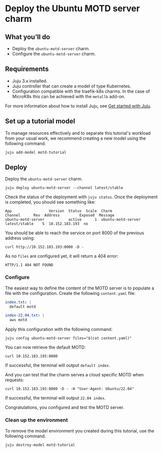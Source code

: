# Deploy the Ubuntu MOTD server charm

## What you’ll do

- Deploy the `ubuntu-motd-server` charm.
- Configure the `ubuntu-motd-server` charm.

## Requirements

- Juju 3.x installed.
- Juju controller that can create a model of type Kubernetes.
- Configuration compatible with the traefik-k8s charms. In the case of MicroK8s this can be achieved with the `metallb` add-on.

For more information about how to install Juju, see [Get started with Juju](https://documentation.ubuntu.com/juju/3.6/tutorial/).

## Set up a tutorial model

To manage resources effectively and to separate this tutorial's workload from
your usual work, we recommend creating a new model using the following command.

```shell
juju add-model motd-tutorial
```

## Deploy

Deploy the `ubuntu-motd-server` charm.

```shell
juju deploy ubuntu-motd-server --channel latest/stable
```

Check the status of the deployment with `juju status`. Once the deployment is completed, you should see something like:

```shell
App                 Version  Status  Scale  Charm               Channel      Rev  Address         Exposed  Message
ubuntu-motd-server           active      1  ubuntu-motd-server  latest/stable    5  10.152.183.193  no  
```

You should be able to reach the service on port 8000 of the previous address using:
```shell
curl http://10.152.183.193:8000 -D -
```
As no `files` are configured yet, it will return a 404 error:

```shell
HTTP/1.1 404 NOT FOUND
```

### Configure

The easiest way to define the content of the MOTD server is to populate a file with the configuration. Create the following `content.yaml` file:

```yaml
index.txt: |
  default motd

index-22.04.txt: |
  aws motd
```

Apply this configuration with the following command:

```shell
juju config ubuntu-motd-server files="$(cat content.yaml)"
```

You can now retrieve the default MOTD:

```shell
curl 10.152.183.193:8000 
```
If successful, the terminal will output `default index`.

And you can test that the charm serves a cloud specific MOTD when requests:

```shell
curl 10.152.183.193:8000 -D - -H "User-Agent: Ubuntu/22.04"
```

If successful, the terminal will output `22.04 index`.

Congratulations, you configured and test the MOTD server.

### Clean up the environment

To remove the model environment you created during this tutorial, use the following command.

```shell
juju destroy-model motd-tutorial
```
